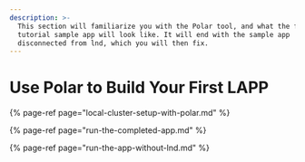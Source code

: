 ```yaml
---
description: >-
  This section will familiarize you with the Polar tool, and what the finished
  tutorial sample app will look like. It will end with the sample app
  disconnected from lnd, which you will then fix.
---
```


# Use Polar to Build Your First LAPP

{% page-ref page="local-cluster-setup-with-polar.md" %}

{% page-ref page="run-the-completed-app.md" %}

{% page-ref page="run-the-app-without-lnd.md" %}



